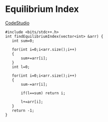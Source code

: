 # Equilibrium Index

[CodeStudio](https://parikh.club/parikh_arrays_4)
~~~
#include <bits/stdc++.h> 
int findEquilibriumIndex(vector<int> &arr) {
   int sum=0;

   for(int i=0;i<arr.size();i++)
   {
       sum+=arr[i];
   }
   int l=0;

   for(int i=0;i<arr.size();i++)
   {
       sum-=arr[i];

       if(l==sum) return i;

       l+=arr[i];
   }
   return -1;
}

~~~
